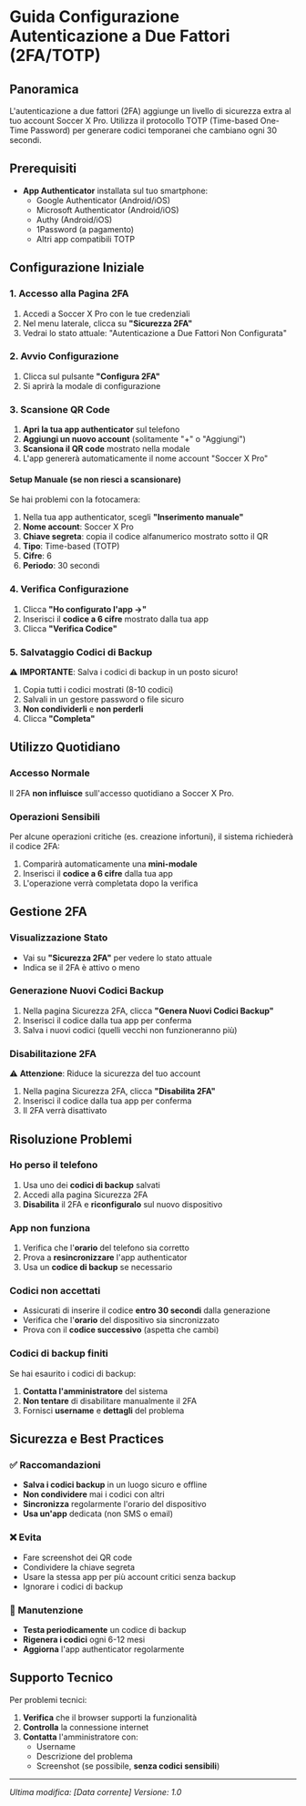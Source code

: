 # Guida Configurazione Autenticazione a Due Fattori (2FA/TOTP)

## Panoramica

L'autenticazione a due fattori (2FA) aggiunge un livello di sicurezza extra al tuo account Soccer X Pro. Utilizza il protocollo TOTP (Time-based One-Time Password) per generare codici temporanei che cambiano ogni 30 secondi.

## Prerequisiti

- **App Authenticator** installata sul tuo smartphone:
  - Google Authenticator (Android/iOS)
  - Microsoft Authenticator (Android/iOS)
  - Authy (Android/iOS)
  - 1Password (a pagamento)
  - Altri app compatibili TOTP

## Configurazione Iniziale

### 1. Accesso alla Pagina 2FA

1. Accedi a Soccer X Pro con le tue credenziali
2. Nel menu laterale, clicca su **"Sicurezza 2FA"**
3. Vedrai lo stato attuale: "Autenticazione a Due Fattori Non Configurata"

### 2. Avvio Configurazione

1. Clicca sul pulsante **"Configura 2FA"**
2. Si aprirà la modale di configurazione

### 3. Scansione QR Code

1. **Apri la tua app authenticator** sul telefono
2. **Aggiungi un nuovo account** (solitamente "+" o "Aggiungi")
3. **Scansiona il QR code** mostrato nella modale
4. L'app genererà automaticamente il nome account "Soccer X Pro"

#### Setup Manuale (se non riesci a scansionare)

Se hai problemi con la fotocamera:

1. Nella tua app authenticator, scegli **"Inserimento manuale"**
2. **Nome account**: Soccer X Pro
3. **Chiave segreta**: copia il codice alfanumerico mostrato sotto il QR
4. **Tipo**: Time-based (TOTP)
5. **Cifre**: 6
6. **Periodo**: 30 secondi

### 4. Verifica Configurazione

1. Clicca **"Ho configurato l'app →"**
2. Inserisci il **codice a 6 cifre** mostrato dalla tua app
3. Clicca **"Verifica Codice"**

### 5. Salvataggio Codici di Backup

⚠️ **IMPORTANTE**: Salva i codici di backup in un posto sicuro!

1. Copia tutti i codici mostrati (8-10 codici)
2. Salvali in un gestore password o file sicuro
3. **Non condividerli** e **non perderli**
4. Clicca **"Completa"**

## Utilizzo Quotidiano

### Accesso Normale
Il 2FA **non influisce** sull'accesso quotidiano a Soccer X Pro.

### Operazioni Sensibili
Per alcune operazioni critiche (es. creazione infortuni), il sistema richiederà il codice 2FA:

1. Comparirà automaticamente una **mini-modale**
2. Inserisci il **codice a 6 cifre** dalla tua app
3. L'operazione verrà completata dopo la verifica

## Gestione 2FA

### Visualizzazione Stato
- Vai su **"Sicurezza 2FA"** per vedere lo stato attuale
- Indica se il 2FA è attivo o meno

### Generazione Nuovi Codici Backup
1. Nella pagina Sicurezza 2FA, clicca **"Genera Nuovi Codici Backup"**
2. Inserisci il codice dalla tua app per conferma
3. Salva i nuovi codici (quelli vecchi non funzioneranno più)

### Disabilitazione 2FA
⚠️ **Attenzione**: Riduce la sicurezza del tuo account

1. Nella pagina Sicurezza 2FA, clicca **"Disabilita 2FA"**
2. Inserisci il codice dalla tua app per conferma
3. Il 2FA verrà disattivato

## Risoluzione Problemi

### Ho perso il telefono
1. Usa uno dei **codici di backup** salvati
2. Accedi alla pagina Sicurezza 2FA
3. **Disabilita** il 2FA e **riconfiguralo** sul nuovo dispositivo

### App non funziona
1. Verifica che l'**orario** del telefono sia corretto
2. Prova a **resincronizzare** l'app authenticator
3. Usa un **codice di backup** se necessario

### Codici non accettati
- Assicurati di inserire il codice **entro 30 secondi** dalla generazione
- Verifica che l'**orario** del dispositivo sia sincronizzato
- Prova con il **codice successivo** (aspetta che cambi)

### Codici di backup finiti
Se hai esaurito i codici di backup:

1. **Contatta l'amministratore** del sistema
2. **Non tentare** di disabilitare manualmente il 2FA
3. Fornisci **username** e **dettagli** del problema

## Sicurezza e Best Practices

### ✅ Raccomandazioni
- **Salva i codici backup** in un luogo sicuro e offline
- **Non condividere** mai i codici con altri
- **Sincronizza** regolarmente l'orario del dispositivo
- **Usa un'app** dedicata (non SMS o email)

### ❌ Evita
- Fare screenshot dei QR code
- Condividere la chiave segreta
- Usare la stessa app per più account critici senza backup
- Ignorare i codici di backup

### 🔄 Manutenzione
- **Testa periodicamente** un codice di backup
- **Rigenera i codici** ogni 6-12 mesi
- **Aggiorna** l'app authenticator regolarmente

## Supporto Tecnico

Per problemi tecnici:

1. **Verifica** che il browser supporti la funzionalità
2. **Controlla** la connessione internet
3. **Contatta** l'amministratore con:
   - Username
   - Descrizione del problema
   - Screenshot (se possibile, **senza codici sensibili**)

---

*Ultima modifica: [Data corrente]*
*Versione: 1.0*
